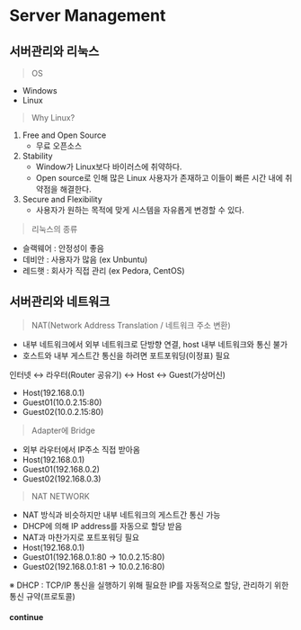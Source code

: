 # Server Management

## 서버관리와 리눅스

> OS

- Windows
- Linux

> Why Linux?

1. Free and Open Source
   - 무료 오픈소스
2. Stability
   - Window가 Linux보다 바이러스에 취약하다.
   - Open source로 인해 많은 Linux 사용자가 존재하고 이들이 빠른 시간 내에 취약점을 해결한다.
3. Secure and Flexibility
   - 사용자가 원하는 목적에 맞게 시스템을 자유롭게 변경할 수 있다.

> 리눅스의 종류

- 슬랙웨어 : 안정성이 좋음
- 데비안 : 사용자가 많음 (ex Unbuntu)
- 레드햇 : 회사가 직접 관리 (ex Pedora, CentOS)

## 서버관리와 네트워크

> NAT(Network Address Translation / 네트워크 주소 변환)

- 내부 네트워크에서 외부 네트워크로 단방향 연결, host 내부 네트워크와 통신 불가
- 호스트와 내부 게스트간 통신을 하려면 포트포워딩(이정표) 필요

인터넷 ↔ 라우터(Router 공유기) ↔ Host ↔ Guest(가상머신)

- Host(192.168.0.1)
- Guest01(10.0.2.15:80)
- Guest02(10.0.2.15:80)

> Adapter에 Bridge

- 외부 라우터에서 IP주소 직접 받아옴
- Host(192.168.0.1)
- Guest01(192.168.0.2)
- Guest02(192.168.0.3)

> NAT NETWORK

- NAT 방식과 비슷하지만 내부 네트워크의 게스트간 통신 가능
- DHCP에 의해 IP address를 자동으로 할당 받음
- NAT과 마찬가지로 포트포워딩 필요
- Host(192.168.0.1)
- Guest01(192.168.0.1:80 → 10.0.2.15:80)
- Guest02(192.168.0.1:81 → 10.0.2.16:80)

※ DHCP : TCP/IP 통신을 실행하기 위해 필요한 IP를 자동적으로 할당, 관리하기 위한 통신 규약(프로토콜)

#### continue
